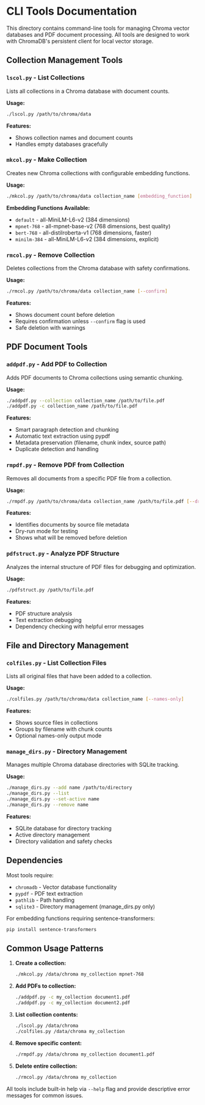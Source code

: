 # CLI Tools Documentation

This directory contains command-line tools for managing Chroma vector databases and PDF document processing. All tools are designed to work with ChromaDB's persistent client for local vector storage.

## Collection Management Tools

### `lscol.py` - List Collections
Lists all collections in a Chroma database with document counts.

**Usage:**
```bash
./lscol.py /path/to/chroma/data
```

**Features:**
- Shows collection names and document counts
- Handles empty databases gracefully

### `mkcol.py` - Make Collection
Creates new Chroma collections with configurable embedding functions.

**Usage:**
```bash
./mkcol.py /path/to/chroma/data collection_name [embedding_function]
```

**Embedding Functions Available:**
- `default` - all-MiniLM-L6-v2 (384 dimensions)
- `mpnet-768` - all-mpnet-base-v2 (768 dimensions, best quality)
- `bert-768` - all-distilroberta-v1 (768 dimensions, faster)
- `minilm-384` - all-MiniLM-L6-v2 (384 dimensions, explicit)

### `rmcol.py` - Remove Collection
Deletes collections from the Chroma database with safety confirmations.

**Usage:**
```bash
./rmcol.py /path/to/chroma/data collection_name [--confirm]
```

**Features:**
- Shows document count before deletion
- Requires confirmation unless `--confirm` flag is used
- Safe deletion with warnings

## PDF Document Tools

### `addpdf.py` - Add PDF to Collection
Adds PDF documents to Chroma collections using semantic chunking.

**Usage:**
```bash
./addpdf.py --collection collection_name /path/to/file.pdf
./addpdf.py -c collection_name /path/to/file.pdf
```

**Features:**
- Smart paragraph detection and chunking
- Automatic text extraction using pypdf
- Metadata preservation (filename, chunk index, source path)
- Duplicate detection and handling

### `rmpdf.py` - Remove PDF from Collection
Removes all documents from a specific PDF file from a collection.

**Usage:**
```bash
./rmpdf.py /path/to/chroma/data collection_name /path/to/file.pdf [--dry-run]
```

**Features:**
- Identifies documents by source file metadata
- Dry-run mode for testing
- Shows what will be removed before deletion

### `pdfstruct.py` - Analyze PDF Structure
Analyzes the internal structure of PDF files for debugging and optimization.

**Usage:**
```bash
./pdfstruct.py /path/to/file.pdf
```

**Features:**
- PDF structure analysis
- Text extraction debugging
- Dependency checking with helpful error messages

## File and Directory Management

### `colfiles.py` - List Collection Files
Lists all original files that have been added to a collection.

**Usage:**
```bash
./colfiles.py /path/to/chroma/data collection_name [--names-only]
```

**Features:**
- Shows source files in collections
- Groups by filename with chunk counts
- Optional names-only output mode

### `manage_dirs.py` - Directory Management
Manages multiple Chroma database directories with SQLite tracking.

**Usage:**
```bash
./manage_dirs.py --add name /path/to/directory
./manage_dirs.py --list
./manage_dirs.py --set-active name
./manage_dirs.py --remove name
```

**Features:**
- SQLite database for directory tracking
- Active directory management
- Directory validation and safety checks

## Dependencies

Most tools require:
- `chromadb` - Vector database functionality
- `pypdf` - PDF text extraction
- `pathlib` - Path handling
- `sqlite3` - Directory management (manage_dirs.py only)

For embedding functions requiring sentence-transformers:
```bash
pip install sentence-transformers
```

## Common Usage Patterns

1. **Create a collection:**
   ```bash
   ./mkcol.py /data/chroma my_collection mpnet-768
   ```

2. **Add PDFs to collection:**
   ```bash
   ./addpdf.py -c my_collection document1.pdf
   ./addpdf.py -c my_collection document2.pdf
   ```

3. **List collection contents:**
   ```bash
   ./lscol.py /data/chroma
   ./colfiles.py /data/chroma my_collection
   ```

4. **Remove specific content:**
   ```bash
   ./rmpdf.py /data/chroma my_collection document1.pdf
   ```

5. **Delete entire collection:**
   ```bash
   ./rmcol.py /data/chroma my_collection
   ```

All tools include built-in help via `--help` flag and provide descriptive error messages for common issues.
